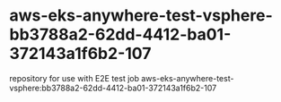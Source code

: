 # aws-eks-anywhere-test-vsphere-bb3788a2-62dd-4412-ba01-372143a1f6b2-107
repository for use with E2E test job aws-eks-anywhere-test-vsphere:bb3788a2-62dd-4412-ba01-372143a1f6b2-107
